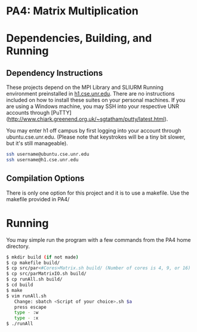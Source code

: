 # PA4: Matrix Multiplication

# Dependencies, Building, and Running

## Dependency Instructions
These projects depend on the MPI Library and SLIURM Running environment preinstalled in [h1.cse.unr.edu](h1.cse.unr.edu).  There are no instructions included on how to install these suites on your personal machines.
If you are using a Windows machine, you may SSH into your respective UNR accounts through [PuTTY] (http://www.chiark.greenend.org.uk/~sgtatham/putty/latest.html).

You may enter h1 off campus by first logging into your account through ubuntu.cse.unr.edu.  (Please note that keystrokes will be a tiny bit slower, but it's still manageable).
```bash
ssh username@ubuntu.cse.unr.edu
ssh username@h1.cse.unr.edu
```

## Compilation Options
There is only one option for this project and it is to use a makefile. Use the makefile provided in PA4/

# Running
You may simple run the program with a few commands from the PA4 home directory.
```bash
$ mkdir build (if not made)
$ cp makefile build/
$ cp src/par<#Cores>Matrix.sh build/ (Number of cores is 4, 9, or 16)
$ cp src/parMatrixIO.sh build/
$ cp runAll.sh build/ 
$ cd build
$ make
$ vim runAll.sh
   Change: sbatch <Script of your choice>.sh $a
   press escape
   type - :w
   type - :x
$ ./runAll

```

